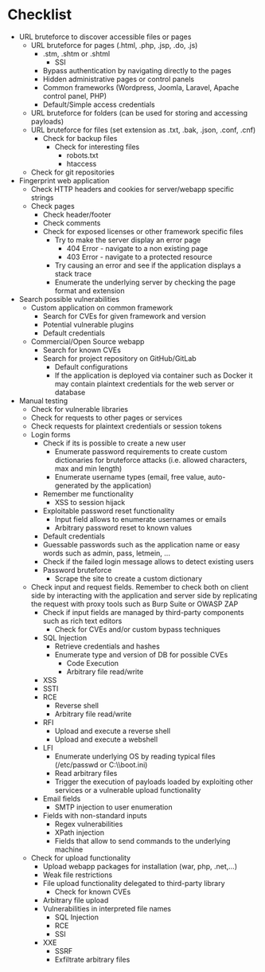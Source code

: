 # Checklist

* URL bruteforce to discover accessible files or pages
  * URL bruteforce for pages (.html, .php, .jsp, .do, .js)
    * .stm, .shtm or .shtml
      * SSI
    * Bypass authentication by navigating directly to the pages
    * Hidden administrative pages or control panels
    * Common frameworks (Wordpress, Joomla, Laravel, Apache control panel, PHP)
    * Default/Simple access credentials
  * URL bruteforce for folders (can be used for storing and accessing payloads)
  * URL bruteforce for files (set extension as .txt, .bak, .json, .conf, .cnf)
    * Check for backup files
      * Check for interesting files
        * robots.txt
        * htaccess
  * Check for git repositories
* Fingerprint web application
  * Check HTTP headers and cookies for server/webapp specific strings
  * Check pages
    * Check header/footer
    * Check comments
    * Check for exposed licenses or other framework specific files
      * Try to make the server display an error page
        * 404 Error - navigate to a non existing page
        * 403 Error - navigate to a protected resource
      * Try causing an error and see if the application displays a stack trace
      * Enumerate the underlying server by checking the page format and extension
* Search possible vulnerabilities
  * Custom application on common framework
    * Search for CVEs for given framework and version
    * Potential vulnerable plugins
    * Default credentials
  * Commercial/Open Source webapp
    * Search for known CVEs
    * Search for project repository on GitHub/GitLab
      * Default configurations
      * If the application is deployed via container such as Docker it may contain plaintext credentials for the web server or database
* Manual testing
  * Check for vulnerable libraries
  * Check for requests to other pages or services
  * Check requests for plaintext credentials or session tokens
  * Login forms
    * Check if its is possible to create a new user
      * Enumerate password requirements to create custom dictionaries for bruteforce attacks (i.e. allowed characters, max and min length)
      * Enumerate username types (email, free value, auto-generated by the application)
    * Remember me functionality
      * XSS to session hijack
    * Exploitable password reset functionality
      * Input field allows to enumerate usernames or emails
      * Arbitrary password reset to known values
    * Default credentials
    * Guessable passwords such as the application name or easy words such as admin, pass, letmein, ...
    * Check if the failed login message allows to detect existing users
    * Password bruteforce
      * Scrape the site to create a custom dictionary
  * Check input and request fields. Remember to check both on client side by interacting with the application and server side by replicating the request with proxy tools such as Burp Suite or OWASP ZAP
    * Check if input fields are managed by third-party components such as rich text editors
      * Check for CVEs and/or custom bypass techniques
    * SQL Injection
      * Retrieve credentials and hashes
      * Enumerate type and version of DB for possible CVEs
        * Code Execution
        * Arbitrary file read/write
    * XSS
    * SSTI
    * RCE
      * Reverse shell
      * Arbitrary file read/write
    * RFI
      * Upload and execute a reverse shell
      * Upload and execute a webshell
    * LFI
      * Enumerate underlying OS by reading typical files (/etc/passwd or C:\\\boot.ini)
      * Read arbitrary files
      * Trigger the execution of payloads loaded by exploiting other services or a vulnerable upload functionality
    * Email fields
      * SMTP injection to user enumeration
    * Fields with non-standard inputs
      * Regex vulnerabilities
      * XPath injection
      * Fields that allow to send commands to the underlying machine
  * Check for upload functionality
    * Upload webapp packages for installation (war, php, .net,...)
    * Weak file restrictions
    * File upload functionality delegated to third-party library
      * Check for known CVEs
    * Arbitrary file upload
    * Vulnerabilities in interpreted file names
      * SQL Injection
      * RCE
      * SSI
    * XXE
      * SSRF
      * Exfiltrate arbitrary files
